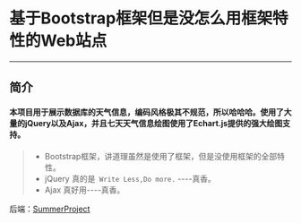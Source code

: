 # 基于Bootstrap框架但是没怎么用框架特性的Web站点

---

## 简介
#### 本项目用于展示数据库的天气信息，编码风格极其不规范，所以哈哈哈。使用了大量的jQuery以及Ajax，并且七天天气信息绘图使用了Echart.js提供的强大绘图支持。

> * Bootstrap框架，讲道理虽然是使用了框架，但是没使用框架的全部特性。
> * jQuery 真的是` Write Less,Do more.` ----真香。
> * Ajax 真好用----真香。

后端：[SummerProject](https://github.com/carlthenight/SummerProject)

